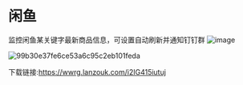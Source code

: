 # 闲鱼
监控闲鱼某关键字最新商品信息，可设置自动刷新并通知钉钉群
![image](https://github.com/dijiaatm009/xianyu/assets/118505205/b27f9449-d936-4c93-a95b-2d3ad366fb2f)

![99b30e37fe6ce53a6c95c2eb101feda](https://github.com/dijiaatm009/xianyu/assets/118505205/b591fc59-a646-42ac-a5af-a09d5913e168)


下载链接:https://wwrg.lanzouk.com/i2IG415iutuj
